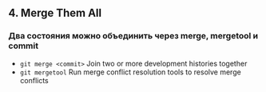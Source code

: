 ## 4. Merge Them All
### Два состояния можно объединить через merge, mergetool и commit
- `git merge <commit>` Join two or more development histories together
- `git mergetool` Run merge conflict resolution tools to resolve merge conflicts
